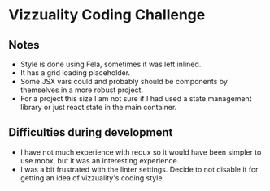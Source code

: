 # Vizzuality Coding Challenge

## Notes

- Style is done using Fela, sometimes it was left inlined.
- It has a grid loading placeholder.
- Some JSX vars could and probably should be components by themselves in a more robust project.
- For a project this size I am not sure if I had used a state management library or just react state in the main container.

## Difficulties during development

- I have not much experience with redux so it would have been simpler to use mobx, but it was an interesting experience.
- I was a bit frustrated with the linter settings. Decide to not disable it for getting an idea of vizzuality's coding style.
